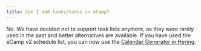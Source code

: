 ```yaml
---
title: Can I add tasks/todos in eCamp?
---
```


No. We have decided not to support task lists anymore,
as they were rarely used in the past and better alternatives are available.
If you have used the eCamp v2 schedule list,
you can now use the [Calendar Generator in Hering](https://scout-ch.github.io/hering/#/calendar).
